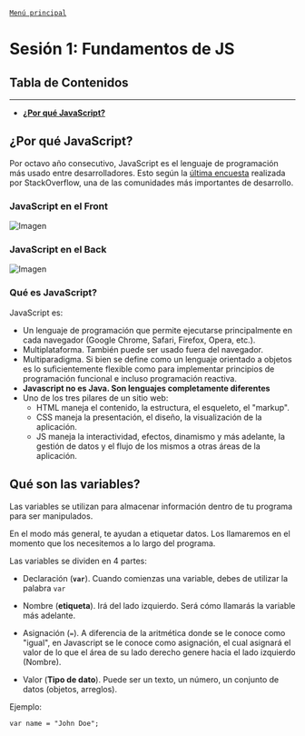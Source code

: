[`Menú principal`](../)

# Sesión 1: Fundamentos de JS
## Tabla de Contenidos

---

- **[¿Por qué JavaScript?](#por-qué-javascript)**



## ¿Por qué JavaScript?

Por octavo año consecutivo, JavaScript es el lenguaje de programación más usado entre desarrolladores. Esto según la [última encuesta](https://insights.stackoverflow.com/survey/2020#most-popular-technologies) realizada por StackOverflow, una de las comunidades más importantes de desarrollo.

### JavaScript en el Front
![Imagen](https://raw.githubusercontent.com/beduExpert/Programacion-JavaScript-Santander-2021/main/Sesion-01/assets/front-end.png)

### JavaScript en el Back

![Imagen](https://raw.githubusercontent.com/beduExpert/Programacion-JavaScript-Santander-2021/main/Sesion-01/assets/back-end.png)

### Qué es JavaScript?

JavaScript es:

- Un lenguaje de programación que permite ejecutarse principalmente en cada navegador (Google Chrome, Safari, Firefox,
  Opera, etc.).
- Multiplataforma. También puede ser usado fuera del navegador.
- Multiparadigma. Si bien se define como un lenguaje orientado a objetos es lo suficientemente flexible como para
  implementar principios de programación funcional e incluso programación reactiva.
- **Javascript no es Java. Son lenguajes completamente diferentes**
- Uno de los tres pilares de un sitio web:
    - HTML maneja el contenido, la estructura, el esqueleto, el "markup".
    - CSS maneja la presentación, el diseño, la visualización de la aplicación.
    - JS maneja la interactividad, efectos, dinamismo y más adelante, la gestión de datos y el flujo de los mismos a
      otras áreas de la aplicación.

## Qué son las variables?
Las variables se utilizan para almacenar información dentro de tu programa para ser manipulados.

En el modo más general, te ayudan a etiquetar datos. Los llamaremos en el momento que los necesitemos a lo largo del programa.

Las variables se dividen en 4 partes:

- Declaración (**`var`**). Cuando comienzas una variable, debes de utilizar la palabra `var`

- Nombre (**etiqueta**). Irá del lado izquierdo. Será cómo llamarás la variable más adelante.

- Asignación (`=`). A diferencia de la aritmética donde se le conoce como "igual", en Javascript se le conoce como asignación, el cual asignará el valor de lo que el área de su lado derecho genere hacia el lado izquierdo (Nombre).

- Valor (**Tipo de dato**). Puede ser un texto, un número, un conjunto de datos (objetos, arreglos).

Ejemplo:

```
var name = "John Doe";
```